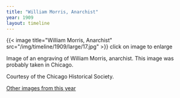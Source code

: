```yaml
---
title: "William Morris, Anarchist"
year: 1909
layout: timeline
---
```


{{< image title="William Morris, Anarchist" src="/img/timeline/1909/large/17.jpg" >}}
click on image to enlarge

Image of an engraving of William Morris, anarchist. This image was probably taken in Chicago. 

Courtesy of the Chicago Historical Society.

[Other images from this year](/historical/timeline/1909)